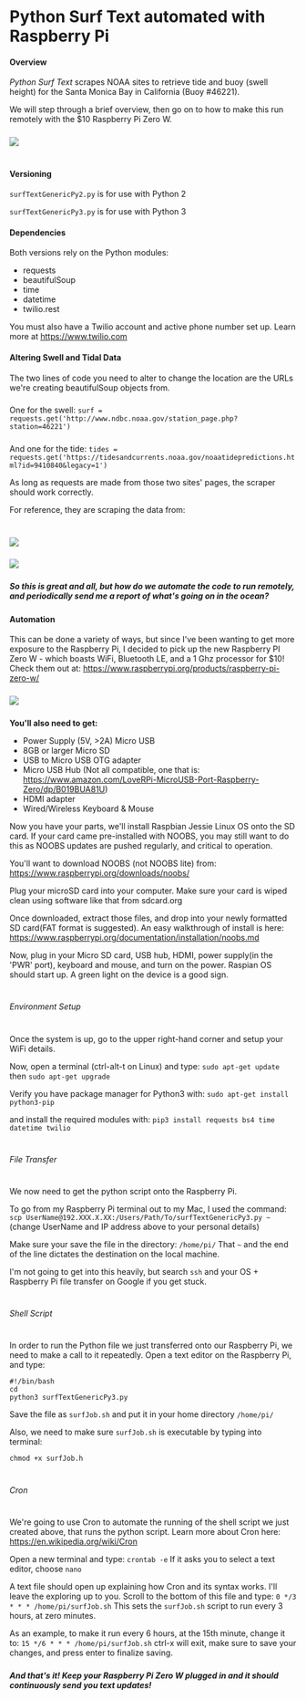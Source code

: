 # Python Surf Text automated with Raspberry Pi
[//]: # (Image References)

[image1]: ./images/text.jpg
[image2]: ./images/swell.jpg
[image3]: ./images/tides.jpg
[image4]: ./images/pizero.jpg

#### Overview
*Python Surf Text* scrapes NOAA sites to retrieve tide and buoy (swell height) for the Santa Monica Bay in California (Buoy #46221).

We will step through a brief overview, then go on to how to make this run remotely with the $10 Raspberry Pi Zero W.

### 

![][image1]

# 


#### Versioning
`surfTextGenericPy2.py` is for use with Python 2

`surfTextGenericPy3.py` is for use with Python 3

#### Dependencies
Both versions rely on the Python modules:
 - requests
 - beautifulSoup
 - time
 - datetime
 - twilio.rest

You must also have a Twilio account and active phone number set up. Learn more at https://www.twilio.com

#### Altering Swell and Tidal Data
The two lines of code you need to alter to change the location are the URLs we're creating beautifulSoup objects from. 
### 
One for the swell:
`
surf = requests.get('http://www.ndbc.noaa.gov/station_page.php?station=46221')
`
### 
And one for the tide:
`
tides = requests.get('https://tidesandcurrents.noaa.gov/noaatidepredictions.html?id=9410840&legacy=1')
`

As long as requests are made from those two sites' pages, the scraper should work correctly.

For reference, they are scraping the data from:
#
![][image2]
### 
![][image3]

### 


###  

##### *So this is great and all, but how do we automate the code to run remotely, and periodically send me a report of what's going on in the ocean?*

### 

### 

#### Automation
This can be done a variety of ways, but since I've been wanting to get more exposure to the Raspberry Pi, I decided to pick up the new Raspberry PI Zero W - which boasts WiFi, Bluetooth LE, and a 1 Ghz processor for $10! Check them out at: https://www.raspberrypi.org/products/raspberry-pi-zero-w/

### 
![][image4]
###

**You'll also need to get:**
- Power Supply (5V, >2A) Micro USB
- 8GB or larger Micro SD
- USB to Micro USB OTG adapter
- Micro USB Hub (Not all compatible, one that is: https://www.amazon.com/LoveRPi-MicroUSB-Port-Raspberry-Zero/dp/B019BUA81U)
- HDMI adapter
- Wired/Wireless Keyboard & Mouse

Now you have your parts, we'll install Raspbian Jessie Linux OS onto the SD card. If your card came pre-installed with NOOBS, you may still want to do this as NOOBS updates are pushed regularly, and critical to operation. 

You'll want to download NOOBS (not NOOBS lite) from: https://www.raspberrypi.org/downloads/noobs/

Plug your microSD card into your computer. Make sure your card is wiped clean using software like that from sdcard.org

Once downloaded, extract those files, and drop into your newly formatted SD card(FAT format is suggested). An easy walkthrough of install is here: https://www.raspberrypi.org/documentation/installation/noobs.md

Now, plug in your Micro SD card, USB hub, HDMI, power supply(in the 'PWR' port), keyboard and mouse, and turn on the power. Raspian OS should start up. A green light on the device is a good sign.
#
###### Environment Setup
#
Once the system is up, go to the upper right-hand corner and setup your WiFi details.

Now, open a terminal (ctrl-alt-t on Linux) and type:
`sudo apt-get update`
then
`sudo apt-get upgrade`

Verify you have package manager for Python3 with:
`sudo apt-get install python3-pip`

and install the required modules with:
`pip3 install requests bs4 time datetime twilio`
#
###### File Transfer
#
We now need to get the python script onto the Raspberry Pi.

To go from my Raspberry Pi terminal out to my Mac, I used the command:
`scp UserName@192.XXX.X.XX:/Users/Path/To/surfTextGenericPy3.py ~`
(change UserName and IP address above to your personal details)

Make sure your save the file in the directory: `/home/pi/`  That `~` and the end of the line dictates the destination on the local machine.

 I'm not going to get into this heavily, but search `ssh`  and your OS + Raspberry Pi file transfer on Google if you get stuck.
#
###### Shell Script
#
In order to run the Python file we just transferred onto our Raspberry Pi, we need to make a call to it repeatedly.
Open a text editor on the Raspberry Pi, and type:
```
#!/bin/bash
cd
python3 surfTextGenericPy3.py
```
Save the file as `surfJob.sh` and put it in your home directory `/home/pi/`

Also, we need to make sure `surfJob.sh` is executable by typing into terminal:
```
chmod +x surfJob.h
```

#
###### Cron
#
We're going to use Cron to automate the running of the shell script we just created above, that runs the python script.  Learn more about Cron here: https://en.wikipedia.org/wiki/Cron

Open a new terminal and type:
`crontab -e`
If it asks you to select a text editor, choose `nano`

A text file should open up explaining how Cron and its syntax works. I'll leave the exploring up to you. Scroll to the bottom of this file and type:
`0 */3 * * * /home/pi/surfJob.sh`
This sets the `surfJob.sh` script to run every 3 hours, at zero minutes. 

As an example, to make it run every 6 hours, at the 15th minute, change it to: 
`15 */6 * * * /home/pi/surfJob.sh`
ctrl-x will exit, make sure to save your changes, and press enter to finalize saving.

### 
### 

##### And that's it! Keep your Raspberry Pi Zero W plugged in and it should continuously send you text updates!

